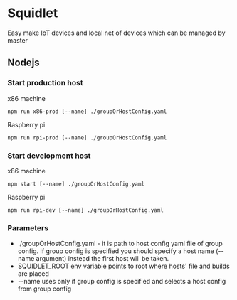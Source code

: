 # Squidlet

Easy make IoT devices and local net of devices which can be managed by master


## Nodejs
 
### Start production host

x86 machine

    npm run x86-prod [--name] ./groupOrHostConfig.yaml
    
Raspberry pi

    npm run rpi-prod [--name] ./groupOrHostConfig.yaml

### Start development host
 
x86 machine

    npm start [--name] ./groupOrHostConfig.yaml
    
Raspberry pi

    npm run rpi-dev [--name] ./groupOrHostConfig.yaml

### Parameters

* ./groupOrHostConfig.yaml - it is path to host config yaml file of group config.
  If group config is specified you should specify a host name (--name argument)
  instead the first host will be taken.
* SQUIDLET_ROOT env variable points to root where hosts' file and builds are placed
* --name uses only if group config is specified
  and selects a host config from group config
